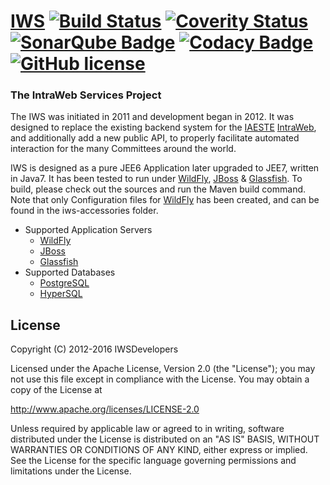 # [IWS](http://iwsdevelopers.github.io/iws/) [![Build Status](https://travis-ci.org/IWSDevelopers/iws.png)](https://travis-ci.org/IWSDevelopers/iws) [![Coverity Status](https://scan.coverity.com/projects/8602/badge.svg)](https://scan.coverity.com/projects/iws) [![SonarQube Badge](https://sonarqube.com/api/badges/gate?key=net.iaeste.iws:iws)](https://sonarqube.com/dashboard/index/net.iaeste.iws:iws) [![Codacy Badge](https://api.codacy.com/project/badge/grade/f333d50ceac6407286b1fb610b390dc1)](https://www.codacy.com/app/IWSDevelopers/iws) [![GitHub license](https://img.shields.io/badge/license-Apache%20License%202.0-blue.svg?style=flat)](http://www.apache.org/licenses/LICENSE-2.0)

### The IntraWeb Services Project

The IWS was initiated in 2011 and development began in 2012. It was designed
to replace the existing backend system for the [IAESTE](http://www.iaeste.org/) [IntraWeb](https://www.iaeste.net/), and additionally
add a new public API, to properly facilitate automated interaction for the many
Committees around the world.

IWS is designed as a pure JEE6 Application later upgraded to JEE7, written in
Java7. It has been tested to run under [WildFly](http://wildfly.org/), [JBoss](http://www.redhat.com/en/technologies/jboss-middleware) & [Glassfish](https://glassfish.java.net/). To build,
please check out the sources and run the Maven build command. Note that
only Configuration files for [WildFly](http://wildfly.org/) has been created, and can be found in the
iws-accessories folder.

* Supported Application Servers
  * [WildFly](http://wildfly.org/)
  * [JBoss](http://www.redhat.com/en/technologies/jboss-middleware)
  * [Glassfish](https://glassfish.java.net/)
* Supported Databases
  * [PostgreSQL](http://www.postgresql.org/)
  * [HyperSQL](http://hsqldb.org/)

## License
Copyright (C) 2012-2016 IWSDevelopers

Licensed under the Apache License, Version 2.0 (the "License");
you may not use this file except in compliance with the License.
You may obtain a copy of the License at

http://www.apache.org/licenses/LICENSE-2.0

Unless required by applicable law or agreed to in writing, software
distributed under the License is distributed on an "AS IS" BASIS,
WITHOUT WARRANTIES OR CONDITIONS OF ANY KIND, either express or implied.
See the License for the specific language governing permissions and
limitations under the License.
